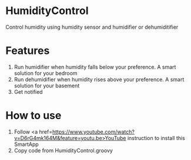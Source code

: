 # HumidityControl
Control humidity using humidity sensor and humidifier or dehumiditifier

# Features
1. Run humidifier when humidity falls below your preference. A smart solution for your bedroom
2. Run dehumidifier when humidity rises above your preference. A smart solution for your basement
3. Get notified

# How to use
1. Follow <a href=https://www.youtube.com/watch?v=D6rG4mk164M&feature=youtu.be>YouTube</a> instruction to install this SmartApp
2. Copy code from HumidityControl.groovy
